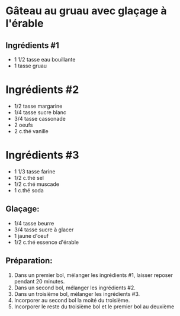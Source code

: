 # Gâteau au gruau avec glaçage à l'érable

## Ingrédients #1

- 1 1/2 tasse eau bouillante
- 1 tasse gruau

# Ingrédients #2

- 1/2 tasse margarine
- 1/4 tasse sucre blanc
- 3/4 tasse cassonade
- 2 oeufs
- 2 c.thé vanille

# Ingrédients #3

- 1 1/3 tasse farine
- 1/2 c.thé sel
- 1/2 c.thé muscade
- 1 c.thé soda

## Glaçage:

- 1/4 tasse beurre
- 3/4 tasse sucre à glacer
- 1 jaune d'oeuf
- 1/2 c.thé essence d'érable

## Préparation:

1. Dans un premier bol, mélanger les ingrédients #1, laisser reposer pendant 20 minutes.
2. Dans un second bol, mélanger les ingrédients #2.
3. Dans un troisième bol, mélanger les ingrédients #3.
4. Incorporer au second bol la moité du troisième.
5. Incorporer le reste du troisième bol et le premier bol au deuxième
